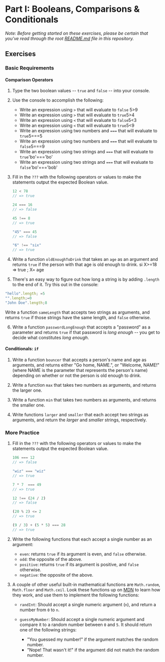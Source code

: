# Part I: Booleans, Comparisons & Conditionals

*Note: Before getting started on these exercises, please be certain that you've read through the root [README.md](../README.md) file in this repository.*

## Exercises

### Basic Requirements

#### Comparison Operators

1. Type the two boolean values -- `true` and `false` -- into your console.

2. Use the console to accomplish the following:

    + Write an expression using `>` that will evaluate to `false` 5>9
    + Write an expression using `>` that will evaluate to `true`5>4
    + Write an expression using `<` that will evaluate to `false`5<3
    + Write an expression using `<` that will evaluate to `true`5<9
    + Write an expression using two numbers and `===` that will evaluate to `true`5===5
    + Write an expression using two numbers and `===` that will evaluate to `false`5===9
    + Write an expression using two strings and `===` that will evaluate to `true`'bo'==='bo'
    + Write an expression using two strings and `===` that will evaluate to `false`'bo'==='bob'

3. Fill in the `???` with the following operators or values to make the statements
   output the expected Boolean value.

   ```js
   12 < 78
   // => true

   24 === 16
   // => false

   45 !== 8
   // => true

   "45" === 45
   // => false

   "6" !== "six"
   // => true
   ```

4. Write a function `oldEnoughToDrink` that takes an `age` as an argument and
   returns `true` if the person with that age is old enough to drink.
si X>=18 => true ; X= age
5. There's an easy way to figure out how long a string is by adding `.length` to
   the end of it. Try this out in the console:

  ```js
  "hello".length; =5
  "".length;=0
  "John Doe".length;8
  ```

  Write a function `sameLength` that accepts two strings as arguments, and
  returns `true` if those strings have the same length, and `false` otherwise.

6. Write a function `passwordLongEnough` that accepts a "password" as a
   parameter and returns `true` if that password is *long enough* -- you get to
   decide what constitutes *long enough*.

#### Conditionals: `if`

1. Write a function `bouncer` that accepts a person's name and age as arguments,
   and returns either "Go home, NAME.", or "Welcome, NAME!" (where NAME is the
   parameter that represents the person's name) depending on whether or not the
   person is old enough to drink.

2. Write a function `max` that takes two numbers as arguments, and returns the
   larger one.

3. Write a function `min` that takes two numbers as arguments, and returns the
   smaller one.

4. Write functions `larger` and `smaller` that each accept two strings as
   arguments, and return the *larger* and *smaller* strings, respectively.

### More Practice

1. Fill in the `???` with the following operators or values to make the statements
   output the expected Boolean value.

   ```js
   106 === 12
   // => false

   "wiz" === "wiz"
   // => true

   7 * 7  === 49
   // => true

   12 !== (24 / 2)
   // => false

   (20 % 2) <= 2
   // => true

   (9 / 3) + (5 * 5) === 28
   // => true
   ```

2. Write the following functions that each accept a single number as an
   argument:

    + `even`: returns `true` if its argument is even, and `false` otherwise.
    + `odd`: the opposite of the above.
    + `positive`: returns `true` if its argument is positive, and `false` otherwise.
    + `negative`: the opposite of the above.

3. A couple of other useful built-in mathematical functions are `Math.random`,
   `Math.floor` and `Math.ceil`. Look these functions up on
   [MDN](https://developer.mozilla.org/en-US/docs/Web/JavaScript/Reference/Global_Objects/Math)
   to learn how they work, and use them to implement the following functions:

   + `randInt`: Should accept a single numeric argument (`n`), and return a
     number from `0` to `n`.
   + `guessMyNumber`: Should accept a single numeric argument and compare it to
     a random number between `0` and `5`. It should return one of the following
     strings:

     - "You guessed my number!" if the argument matches the random number.
     - "Nope! That wasn't it!" if the argument did not match the random number.
